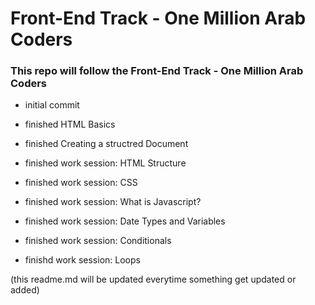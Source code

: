 # Front-End Track - One Million Arab Coders


### This repo will follow the Front-End Track - One Million Arab Coders

- initial commit

- finished HTML Basics

- finished Creating a structred Document

- finished work session: HTML Structure

- finished work session: CSS

- finished work session: What is Javascript?

- finished work session: Date Types and Variables

- finished work session: Conditionals

- finishd work session: Loops

(this readme.md will be updated everytime something get updated or added)
